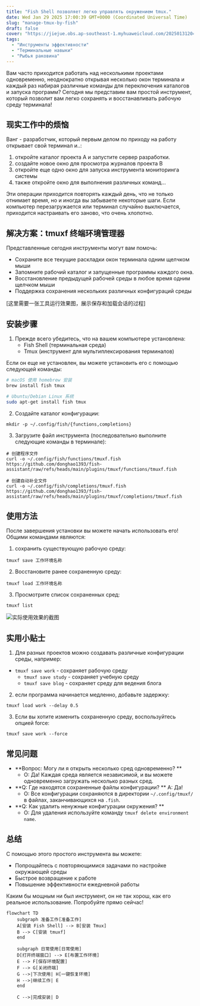```yaml
---
title: "Fish Shell позволяет легко управлять окружением tmux."
date: Wed Jan 29 2025 17:00:39 GMT+0000 (Coordinated Universal Time)
slug: "manage-tmux-by-fish"
draft: false
cover: "https://jiejue.obs.ap-southeast-1.myhuaweicloud.com/20250131204441197.webp"
tags:
  - "Инструменты эффективности"
  - "Терминальные навыки"
  - "Рыбья раковина"
---
```


Вам часто приходится работать над несколькими проектами одновременно, неоднократно открывая несколько окон терминала и каждый раз набирая различные команды для переключения каталогов и запуска программ? Сегодня мы представим вам простой инструмент, который позволит вам легко сохранять и восстанавливать рабочую среду терминала!

<!--more-->

## 现实工作中的烦恼

Ванг - разработчик, который первым делом по приходу на работу открывает свой терминал и..:

1. откройте каталог проекта A и запустите сервер разработки.
2. создайте новое окно для просмотра журналов проекта B
3. откройте еще одно окно для запуска инструмента мониторинга системы
4. также откройте окно для выполнения различных команд...

Эти операции приходится повторять каждый день, что не только отнимает время, но и иногда вы забываете некоторые шаги. Если компьютер перезагружается или терминал случайно выключается, приходится настраивать его заново, что очень хлопотно.

## 解决方案：tmuxf 终端环境管理器

Представленные сегодня инструменты могут вам помочь:

- Сохраните все текущие раскладки окон терминала одним щелчком мыши
- Запомните рабочий каталог и запущенные программы каждого окна.
- Восстановление предыдущей рабочей среды в любое время одним щелчком мыши
- Поддержка сохранения нескольких различных конфигураций среды

[这里需要一张工具运行效果图，展示保存和加载会话的过程]

## 安装步骤

1. Прежде всего убедитесь, что на вашем компьютере установлена:
   - Fish Shell (терминальная среда)
   - Tmux (инструмент для мультиплексирования терминалов)

Если он еще не установлен, вы можете установить его с помощью следующей команды:

```bash
# macOS 使用 homebrew 安装
brew install fish tmux

# Ubuntu/Debian Linux 系统
sudo apt-get install fish tmux
```

2. Создайте каталог конфигурации:

```fish
mkdir -p ~/.config/fish/{functions,completions}
```

3. Загрузите файл инструмента (последовательно выполните следующие команды в терминале):

```fish
# 创建程序文件
curl -o ~/.config/fish/functions/tmuxf.fish https://github.com/donghao1393/fish-assistant/raw/refs/heads/main/plugins/tmuxf/functions/tmuxf.fish

# 创建自动补全文件
curl -o ~/.config/fish/completions/tmuxf.fish https://github.com/donghao1393/fish-assistant/raw/refs/heads/main/plugins/tmuxf/completions/tmuxf.fish
```

## 使用方法

После завершения установки вы можете начать использовать его! Общими командами являются:

1. сохранить существующую рабочую среду:

```fish
tmuxf save 工作环境名称
```

2. Восстановите ранее сохраненную среду:

```fish
tmuxf load 工作环境名称
```

3. Просмотрите список сохраненных сред:

```fish
tmuxf list
```

![实际使用效果的截图](https://jiejue.obs.ap-southeast-1.myhuaweicloud.com/20250131202755148.webp)

## 实用小贴士

1. Для разных проектов можно создавать различные конфигурации среды, например:

- `tmuxf save work` - сохраняет рабочую среду
   - `tmuxf save study` - сохраняет учебную среду
   - `tmuxf save blog` - сохраняет среду для ведения блога
2. если программа начинается медленно, добавьте задержку:

```fish
tmuxf load work --delay 0.5
```

3. Если вы хотите изменить сохраненную среду, воспользуйтесь опцией force:

```fish
tmuxf save work --force
```

## 常见问题

- **Вопрос: Могу ли я открыть несколько сред одновременно? **
  - О: Да! Каждая среда является независимой, и вы можете одновременно загружать несколько разных сред.
- **Q: Где находятся сохраненные файлы конфигурации? ** A: Да!
  - О: Все конфигурации сохраняются в директории `~/.config/tmuxf/` в файлах, заканчивающихся на `.fish`.
- **Q: Как удалить ненужные конфигурации окружения? **
  - О: Для удаления используйте команду `tmuxf delete environment name`.

## 总结

С помощью этого простого инструмента вы можете:

- Попрощайтесь с повторяющимися задачами по настройке окружающей среды
- Быстрое возвращение к работе
- Повышение эффективности ежедневной работы

Каким бы мощным ни был инструмент, он не так хорош, как его реальное использование. Попробуйте прямо сейчас!

```mermaid
flowchart TD
    subgraph 准备工作[准备工作]
    A[安装 Fish Shell] --> B[安装 Tmux]
    B --> C[安装 tmuxf]
    end
  
    subgraph 日常使用[日常使用]
    D[打开终端窗口] --> E[布置工作环境]
    E --> F[保存环境配置]
    F --> G[关闭终端]
    G -->|下次使用| H[一键恢复环境]
    H -->|继续工作| E
    end
  
    C -->|完成安装| D
```